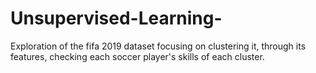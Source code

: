 # Unsupervised-Learning-
Exploration of the fifa 2019 dataset focusing on clustering it,  through its features, checking each soccer player's skills of each cluster.
